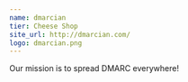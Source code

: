 ```yaml
---
name: dmarcian
tier: Cheese Shop
site_url: http://dmarcian.com/
logo: dmarcian.png
---
```


Our mission is to spread DMARC everywhere!
